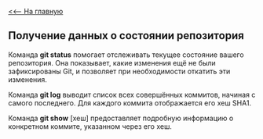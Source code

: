 [<<-- На главную](readme.md)

## Получение данных о состоянии репозитория

Команда **git status** помогает отслеживать текущее состояние вашего репозитория. Она показывает, какие изменения ещё не были зафиксированы Git, и позволяет при необходимости откатить эти изменения.


Команда **git log** выводит список всех совершённых коммитов, начиная с самого последнего. Для каждого коммита отображается его хеш SHA1.


Команда **git show** [хеш] предоставляет подробную информацию о конкретном коммите, указанном через его хеш.